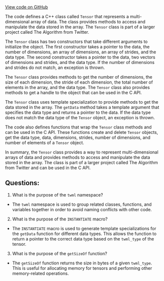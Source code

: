[View code on GitHub](https://github.com/misbahsy/the-algorithm/twml/libtwml/src/lib/Tensor.cpp)

The code defines a C++ class called `Tensor` that represents a multi-dimensional array of data. The class provides methods to access and manipulate the data stored in the array. The `Tensor` class is part of a larger project called The Algorithm from Twitter.

The `Tensor` class has two constructors that take different arguments to initialize the object. The first constructor takes a pointer to the data, the number of dimensions, an array of dimensions, an array of strides, and the data type. The second constructor takes a pointer to the data, two vectors of dimensions and strides, and the data type. If the number of dimensions and strides do not match, an exception is thrown.

The `Tensor` class provides methods to get the number of dimensions, the size of each dimension, the stride of each dimension, the total number of elements in the array, and the data type. The `Tensor` class also provides methods to get a handle to the object that can be used in the C API.

The `Tensor` class uses template specialization to provide methods to get the data stored in the array. The `getData` method takes a template argument that specifies the data type and returns a pointer to the data. If the data type does not match the data type of the `Tensor` object, an exception is thrown.

The code also defines functions that wrap the `Tensor` class methods and can be used in the C API. These functions create and delete `Tensor` objects, get the data type, data, dimensions, strides, number of dimensions, and number of elements of a `Tensor` object.

In summary, the `Tensor` class provides a way to represent multi-dimensional arrays of data and provides methods to access and manipulate the data stored in the array. The class is part of a larger project called The Algorithm from Twitter and can be used in the C API.
## Questions: 
 1. What is the purpose of the `twml` namespace?
- The `twml` namespace is used to group related classes, functions, and variables together in order to avoid naming conflicts with other code.

2. What is the purpose of the `INSTANTIATE` macro?
- The `INSTANTIATE` macro is used to generate template specializations for the `getData` function for different data types. This allows the function to return a pointer to the correct data type based on the `twml_type` of the tensor.

3. What is the purpose of the `getSizeOf` function?
- The `getSizeOf` function returns the size in bytes of a given `twml_type`. This is useful for allocating memory for tensors and performing other memory-related operations.